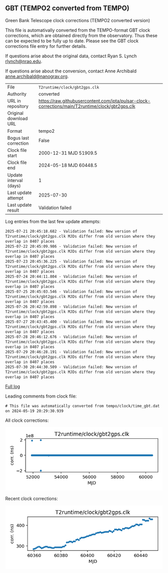 
## GBT (TEMPO2 converted from TEMPO)

Green Bank Telescope clock corrections (TEMPO2 converted version)

This file is automativally converted from the TEMPO-format GBT
clock corrections, which are obtained directly from the observatory.
Thus these can be expected to be fully up to date. Please see the
GBT clock corrections file entry for further details.

If questions arise about the original data, contact Ryan S. Lynch
<rlynch@nrao.edu>.

If questions arise about the conversion, contact Anne Archibald
<anne.archibald@nanograv.org>.

|     |     |
|:--- |:--- |
| File | `T2runtime/clock/gbt2gps.clk` |
| Authority | converted |
| URL in repository | <https://raw.githubusercontent.com/ipta/pulsar-clock-corrections/main/T2runtime/clock/gbt2gps.clk> |
| Original download URL | <None> |
| Format | tempo2 |
| Bogus last correction | False |
| Clock file start | 2000-12-31 MJD 51909.5 |
| Clock file end | 2024-05-18 MJD 60448.5 |
| Update interval (days) | 1 |
| Last update attempt | 2025-07-30 |
| Last update result | Validation failed |

Log entries from the last few update attempts:
```
2025-07-21 20:45:18.682 - Validation failed: New version of T2runtime/clock/gbt2gps.clk MJDs differ from old version where they overlap in 8407 places
2025-07-22 20:45:09.986 - Validation failed: New version of T2runtime/clock/gbt2gps.clk MJDs differ from old version where they overlap in 8407 places
2025-07-23 20:45:36.225 - Validation failed: New version of T2runtime/clock/gbt2gps.clk MJDs differ from old version where they overlap in 8407 places
2025-07-24 20:44:11.804 - Validation failed: New version of T2runtime/clock/gbt2gps.clk MJDs differ from old version where they overlap in 8407 places
2025-07-25 20:45:03.546 - Validation failed: New version of T2runtime/clock/gbt2gps.clk MJDs differ from old version where they overlap in 8407 places
2025-07-26 20:42:59.898 - Validation failed: New version of T2runtime/clock/gbt2gps.clk MJDs differ from old version where they overlap in 8407 places
2025-07-27 20:43:45.400 - Validation failed: New version of T2runtime/clock/gbt2gps.clk MJDs differ from old version where they overlap in 8407 places
2025-07-28 20:46:12.676 - Validation failed: New version of T2runtime/clock/gbt2gps.clk MJDs differ from old version where they overlap in 8407 places
2025-07-29 20:46:28.191 - Validation failed: New version of T2runtime/clock/gbt2gps.clk MJDs differ from old version where they overlap in 8407 places
2025-07-30 20:44:30.509 - Validation failed: New version of T2runtime/clock/gbt2gps.clk MJDs differ from old version where they overlap in 8407 places
```
[Full log](https://raw.githubusercontent.com/ipta/pulsar-clock-corrections/main/log/T2runtime/clock/gbt2gps.clk.log)

Leading comments from clock file:

    # This file was automatically converted from tempo/clock/time_gbt.dat on 2024-05-19 20:29:30.939



All clock corrections:

![plot of all clock corrections](gbt2gps.clk.png "All corrections")

Recent clock corrections:

![plot of recent clock corrections](gbt2gps.clk.short.png "Recent corrections")

